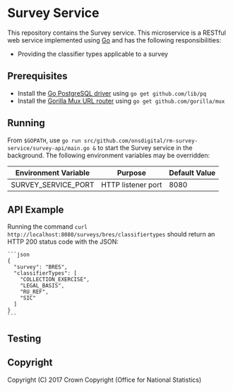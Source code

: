 # Survey Service
This repository contains the Survey service. This microservice is a RESTful web service implemented using [Go](https://golang.org/) and has the following responsibilities:

* Providing the classifier types applicable to a survey

## Prerequisites
* Install the [Go PostgreSQL driver]() using `go get github.com/lib/pq`
* Install the [Gorilla Mux URL router](http://www.gorillatoolkit.org/pkg/mux) using `go get github.com/gorilla/mux`

## Running
From `$GOPATH`, use `go run src/github.com/onsdigital/rm-survey-service/survey-api/main.go &` to start the Survey service in the background. The following environment variables may be overridden:

<table>
  <thead>
    <tr>
      <th>Environment Variable</th>
      <th>Purpose</th>
      <th>Default Value</th>
    </tr>
  </thead>
  <tbody>
    <tr>
      <td>SURVEY_SERVICE_PORT</td>
      <td>HTTP listener port</td>
      <td>8080</td>
  </tbody>
</table>

## API Example

Running the command `curl http://localhost:8080/surveys/bres/classifiertypes` should return an HTTP 200 status code with the JSON:

    ```json
    {
      "survey": "BRES",
      "classifierTypes": [
        "COLLECTION_EXERCISE",
        "LEGAL_BASIS",
        "RU_REF",
        "SIC"
      ]
    }
    ```

## Testing

## Copyright
Copyright (C) 2017 Crown Copyright (Office for National Statistics)
